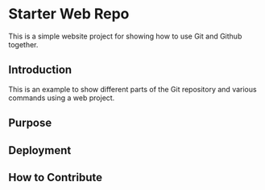 # Starter Web Repo

This is a simple website project for showing how to use Git and Github together.

## Introduction

This is an example to show different parts of the Git repository and various 
commands using a web project.

## Purpose

## Deployment


## How to Contribute
